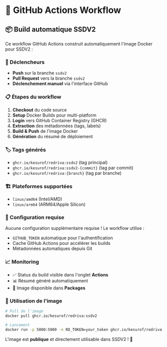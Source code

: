 # 🚀 GitHub Actions Workflow

## 📦 Build automatique SSDV2

Ce workflow GitHub Actions construit automatiquement l'image Docker pour SSDV2 :

### 🔄 Déclencheurs
- **Push** sur la branche `ssdv2`
- **Pull Request** vers la branche `ssdv2` 
- **Déclenchement manuel** via l'interface GitHub

### 📋 Étapes du workflow

1. **Checkout** du code source
2. **Setup** Docker Buildx pour multi-platform
3. **Login** vers GitHub Container Registry (GHCR)
4. **Extraction** des métadonnées (tags, labels)
5. **Build & Push** de l'image Docker
6. **Génération** du résumé de déploiement

### 🏷️ Tags générés

- `ghcr.io/kesurof/redriva:ssdv2` (tag principal)
- `ghcr.io/kesurof/redriva:ssdv2-{commit}` (tag par commit)
- `ghcr.io/kesurof/redriva:{branch}` (tag par branche)

### 🏗️ Plateformes supportées

- `linux/amd64` (Intel/AMD)
- `linux/arm64` (ARM64/Apple Silicon)

### 🔧 Configuration requise

Aucune configuration supplémentaire requise ! Le workflow utilise :
- `GITHUB_TOKEN` automatique pour l'authentification
- Cache GitHub Actions pour accélérer les builds
- Métadonnées automatiques depuis Git

### 📈 Monitoring

- ✅ Status du build visible dans l'onglet **Actions**
- 📊 Résumé généré automatiquement
- 🐳 Image disponible dans **Packages**

### 🚀 Utilisation de l'image

```bash
# Pull de l'image
docker pull ghcr.io/kesurof/redriva:ssdv2

# Lancement
docker run -p 5000:5000 -e RD_TOKEN=your_token ghcr.io/kesurof/redriva:ssdv2
```

L'image est **publique** et directement utilisable dans SSDV2 ! 🎯
